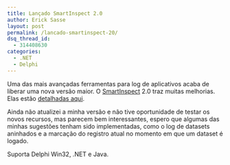 ```yaml
---
title: Lançado SmartInspect 2.0
author: Erick Sasse
layout: post
permalink: /lancado-smartinspect-20/
dsq_thread_id:
  - 314408630
categories:
  - .NET
  - Delphi
---
```

Uma das mais avançadas ferramentas para log de aplicativos acaba de liberar uma nova versão maior. O [SmartInspect][1] 2.0 traz muitas melhorias. Elas estão [detalhadas aqui][2].

Ainda não atualizei a minha versão e não tive oportunidade de testar os novos recursos, mas parecem bem interessantes, espero que algumas das minhas sugestões tenham sido implementadas, como o log de datasets aninhados e a marcação do registro atual no momento em que um dataset é logado.

Suporta Delphi Win32, .NET e Java.

 [1]: http://www.gurock.com/products/smartinspect/
 [2]: http://www.gurock.com/products/smartinspect/whatsnew/2.0/